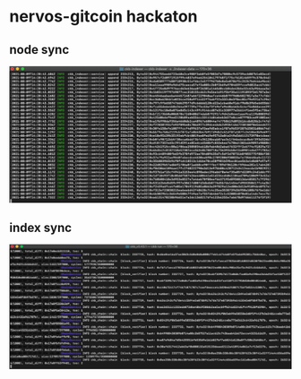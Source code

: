 # nervos-gitcoin hackaton

## node sync

![indexer](./Testnet_CKB_indexer.png)

## index sync

![node](./Testnet_CKB_node.png)